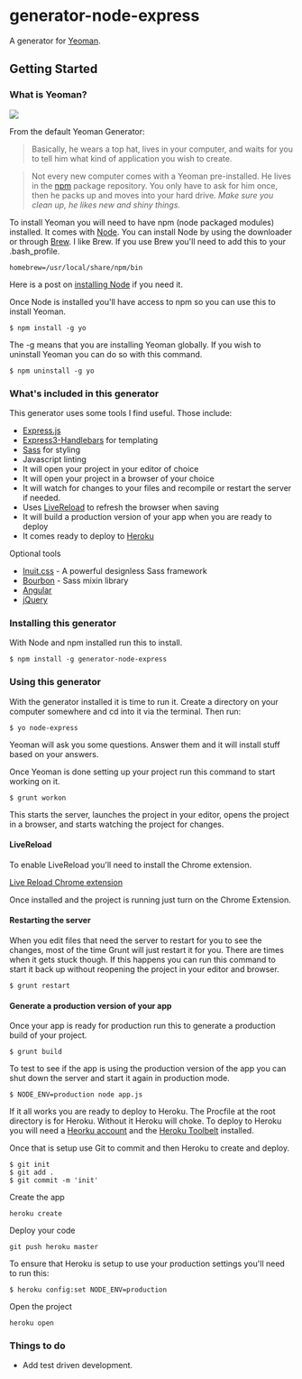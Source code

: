 # generator-node-express

A generator for [Yeoman](http://yeoman.io).


## Getting Started

### What is Yeoman?

![](http://i.imgur.com/JHaAlBJ.png)

From the default Yeoman Generator:

>Basically, he wears a top hat, lives in your computer, and waits for you to tell him what kind of application you wish to create.

>Not every new computer comes with a Yeoman pre-installed. He lives in the [npm](https://npmjs.org) package repository. You only have to ask for him once, then he packs up and moves into your hard drive. *Make sure you clean up, he likes new and shiny things.*


To install Yeoman you will need to have npm (node packaged modules) installed. It comes with <a href="http://nodejs.org/" target="_blank">Node</a>. You can install Node by using the downloader or through <a href="http://brew.sh/" target="_blank">Brew</a>. I like Brew. If you use Brew you'll need to add this to your .bash_profile. 

```
homebrew=/usr/local/share/npm/bin
```

Here is a post on <a href="http://www.lukelarsen.com/post/02-installing-node" target="_blank">installing Node</a> if you need it.

Once Node is installed you'll have access to npm so you can use this to install Yeoman.


```
$ npm install -g yo
```

The -g means that you are installing Yeoman globally. If you wish to uninstall Yeoman you can do so with this command.

```
$ npm uninstall -g yo
```

### What's included in this generator

This generator uses some tools I find useful. Those include:

<ul>
    <li><a href="http://expressjs.com/" target="_blank">Express.js</a></li>
    <li><a href="https://github.com/ericf/express3-handlebars" target="_blank">Express3-Handlebars</a> for templating</li>
    <li><a href="http://sass-lang.com/" target="_blank">Sass</a> for styling</li>
    <li>Javascript linting</li>
    <li>It will open your project in your editor of choice</li>
    <li>It will open your project in a browser of your choice</li>
    <li>It will watch for changes to your files and recompile or restart the server if needed.</li>
    <li>Uses <a href="https://chrome.google.com/webstore/detail/livereload/jnihajbhpnppcggbcgedagnkighmdlei?hl=en" target="_blank">LiveReload</a> to refresh the browser when saving</li>
    <li>It will build a production version of your app when you are ready to deploy</li>
    <li>It comes ready to deploy to <a href="http://heroku.com" target="_blank">Heroku</a></li>
</ul>

Optional tools
<ul>
    <li><a href="http://inuitcss.com/" target="_blank">Inuit.css</a> - A powerful designless Sass framework</li>
    <li><a href="http://bourbon.io/" target="_blank">Bourbon</a> - Sass mixin library</li>
    <li><a href="http://angularjs.org/" target="_blank">Angular</a></li>
    <li><a href="http://jquery.com/" target="_blank">jQuery</a></li>
</ul>

### Installing this generator

With Node and npm installed run this to install.

```
$ npm install -g generator-node-express
```


### Using this generator

With the generator installed it is time to run it. Create a directory on your computer somewhere and cd into it via the terminal. Then run:

```
$ yo node-express
```

Yeoman will ask you some questions. Answer them and it will install stuff based on your answers.

Once Yeoman is done setting up your project run this command to start working on it.

```
$ grunt workon
```

This starts the server, launches the project in your editor, opens the project in a browser, and starts watching the project for changes.

<h4>LiveReload</h4>

To enable LiveReload you'll need to install the Chrome extension.

<a href="https://chrome.google.com/webstore/detail/livereload/jnihajbhpnppcggbcgedagnkighmdlei" target="_blank">Live Reload Chrome extension</a>

Once installed and the project is running just turn on the Chrome Extension.


<h4>Restarting the server</h4>

When you edit files that need the server to restart for you to see the changes, most of the time Grunt will just restart it for you. There are times when it gets stuck though. If this happens you can run this command to start it back up without reopening the project in your editor and browser.

```
$ grunt restart
```

<h4>Generate a production version of your app</h4>

Once your app is ready for production run this to generate a production build of your project.

```
$ grunt build
```

To test to see if the app is using the production version of the app you can shut down the server and start it again in production mode.

```
$ NODE_ENV=production node app.js
```

If it all works you are ready to deploy to Heroku. The Procfile at the root directory is for Heroku. Without it Heroku will choke. To deploy to Heroku you will need a <a href="http://heroku.com" target="_blank">Heorku account</a> and the <a href="https://toolbelt.heroku.com/" target="_blank">Heroku Toolbelt</a> installed.

Once that is setup use Git to commit and then Heroku to create and deploy.

```
$ git init
$ git add .
$ git commit -m 'init'
```

Create the app
```
heroku create
```

Deploy your code
```
git push heroku master
```

To ensure that Heroku is setup to use your production settings you'll need to run this:

```
$ heroku config:set NODE_ENV=production
```

Open the project
```
heroku open
```

### Things to do

<ul>
    <li>Add test driven development.</li>
</ul>
